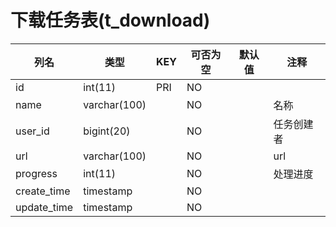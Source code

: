 # 下载任务表(t_download)
| 列名 | 类型 | KEY | 可否为空 | 默认值 | 注释 |
| ---- | ---- | ---- | ---- | ---- | ----  |
| id | int(11) | PRI | NO |  |  |
| name | varchar(100) |  | NO |  | 名称 |
| user_id | bigint(20) |  | NO |  | 任务创建者 |
| url | varchar(100) |  | NO |  | url |
| progress | int(11) |  | NO |  | 处理进度 |
| create_time | timestamp |  | NO |  |  |
| update_time | timestamp |  | NO |  |  |